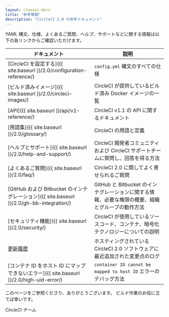 ```yaml
---
layout: classic-docs
title: "参考情報"
description: "CircleCI 2.0 の参考ドキュメント"
---
```


YAML 構文、仕様、よくあるご質問、ヘルプ、サポートなどに関する情報は以下の各リンクからご確認いただけます。

| ドキュメント                                                                       | 説明                                                        |
| ---------------------------------------------------------------------------- | --------------------------------------------------------- |
| [CircleCI を設定する]({{ site.baseurl }}/2.0/configuration-reference/)            | `config.yml` 構文のすべての仕様                                    |
| [ビルド済みイメージ]({{ site.baseurl }}/2.0/circleci-images/)                         | CircleCI が提供しているビルド済み Docker イメージの一覧                      |
| [API]({{ site.baseurl }}/api/v1-reference/)                                  | CircleCI v1.1 の API に関するドキュメント                            |
| [用語集]({{ site.baseurl }}/2.0/glossary/)                                      | CircleCI の用語と定義                                           |
| [ヘルプとサポート]({{ site.baseurl }}/2.0/help-and-support/)                         | CircleCI 開発者コミュニティおよび CircleCI サポートチームに質問し、回答を得る方法        |
| [よくあるご質問]({{ site.baseurl }}/2.0/faq/)                                       | CircleCI 2.0 に関してよく寄せられるご質問                               |
| [GitHub および Bitbucket のインテグレーション]({{ site.baseurl }}/2.0/gh-bb-integration/) | GitHub と Bitbucket のインテグレーションに関する情報、必要な権限の概要、組織とグループの動作方法 |
| [セキュリティ機能]({{ site.baseurl }}/2.0/security/)                                 | CircleCI が使用しているソースコード、コンテナ、暗号化テクノロジーについての説明              |
| [更新履歴](https://circleci.com/changelog/)                                      | ホスティングされている CircleCI 2.0 ソフトウェアに最近追加された変更点のログ             |
| [コンテナ ID をホスト ID にマップできないエラー]({{ site.baseurl }}/2.0/high-uid-error/)        | `container ID cannot be mapped to host ID` エラーのデバッグ方法     | {: class="table table-striped"} 

このページをご参照くださり、ありがとうございます。 ビルド作業のお役に立てば幸いです。

*CircleCI チーム*